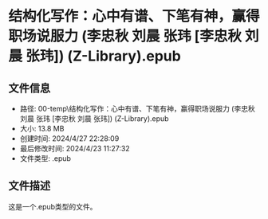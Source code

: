 ﻿# 结构化写作：心中有谱、下笔有神，赢得职场说服力 (李忠秋  刘晨  张玮 [李忠秋  刘晨  张玮]) (Z-Library).epub

## 文件信息
- 路径: 00-temp\结构化写作：心中有谱、下笔有神，赢得职场说服力 (李忠秋  刘晨  张玮 [李忠秋  刘晨  张玮]) (Z-Library).epub
- 大小: 13.8 MB
- 创建时间: 2024/4/27 22:28:09
- 最后修改时间: 2024/4/23 11:27:32
- 文件类型: .epub

## 文件描述
这是一个.epub类型的文件。

